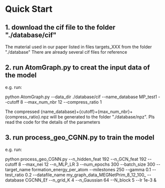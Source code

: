# Quick Start

## 1. download the cif file to the folder "./database/cif"

The material used in our paper listed in files targets_XXX from the folder "./database"
There are already several cif files for reference

## 2. run AtomGraph.py to creat the input data of the model

e.g. run:

python AtomGraph.py --data_dir ./database/cif --name_database MP_test1 --cutoff 8 --max_num_nbr 12 --compress_ratio 1

The compressed {name_database}+{cutoff}+{max_num_nbr}+{compress_ratio}.npz will be generated to the folder "./database/npz". Pls read the code for the details of the parameters 

## 3. run process_geo_CGNN.py to train the model

  e.g. run:

  python process_geo_CGNN.py --n_hidden_feat 192 --n_GCN_feat 192 --cutoff 8 --max_nei 12 --n_MLP_LR 3 --num_epochs 300 --batch_size 300 --target_name formation_energy_per_atom --milestones 250 --gamma 0.1 --test_ratio 0.2 --datafile_name my_graph_data_MEGNetPrim_8_12_100_ --database CGCNN_Ef --n_grid_K 4 --n_Gaussian 64 --N_block 5 --lr 1e-3 &
